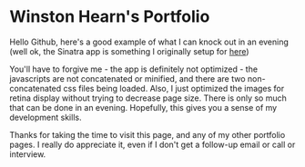 Winston Hearn's Portfolio
==============

Hello Github, here's a good example of what I can knock out in an evening (well ok, the Sinatra app is something I originally setup for [here](http://ouradventure.in))

You'll have to forgive me - the app is definitely not optimized - the javascripts are not concatenated or minified, and there are two non-concatenated css files being loaded. Also, I just optimized the images for retina display without trying to decrease page size. There is only so much that can be done in an evening. Hopefully, this gives you a sense of my development skills.

Thanks for taking the time to visit this page, and any of my other portfolio pages. I really do appreciate it, even if I don't get a follow-up email or call or interview.
